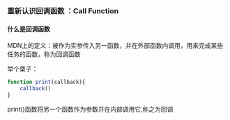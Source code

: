 ### 重新认识回调函数 ：Call Function

#### 什么是回调函数

MDN上的定义：被作为实参传入另一函数，并在外部函数内调用，用来完成某些任务的函数，称为回调函数

举个栗子：

~~~ javascript
function print(callback){
    callback()
}
~~~

print()函数将另一个函数作为参数并在内部调用它,称之为回调

